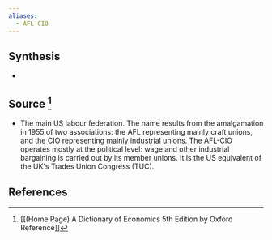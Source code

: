 ```yaml
---
aliases:
  - AFL-CIO
---
```

## Synthesis
- 
## Source [^1]
- The main US labour federation. The name results from the amalgamation in 1955 of two associations: the AFL representing mainly craft unions, and the CIO representing mainly industrial unions. The AFL-CIO operates mostly at the political level: wage and other industrial bargaining is carried out by its member unions. It is the US equivalent of the UK's Trades Union Congress (TUC).
## References

[^1]: [[(Home Page) A Dictionary of Economics 5th Edition by Oxford Reference]]